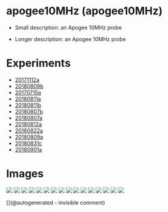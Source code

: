 # apogee10MHz (apogee10MHz)

* Small description: an Apogee 10MHz probe

* Longer description: an Apogee 10MHz probe

# Experiments

* [20171112a](/include/experiments/auto/20171112a.md)
* [20180809b](/include/experiments/auto/20180809b.md)
* [20170715a](/include/experiments/auto/20170715a.md)
* [20180811a](/include/experiments/auto/20180811a.md)
* [20180811b](/include/experiments/auto/20180811b.md)
* [20180807b](/include/experiments/auto/20180807b.md)
* [20180807a](/include/experiments/auto/20180807a.md)
* [20180812a](/include/experiments/auto/20180812a.md)
* [20160822a](/include/experiments/auto/20160822a.md)
* [20180809a](/include/experiments/auto/20180809a.md)
* [20180831c](/include/experiments/auto/20180831c.md)
* [20180901a](/include/experiments/auto/20180901a.md)
# Images

![](/include/images/apogee10MHz/P_20180831_211705.jpg)
![](/include/images/apogee10MHz/P_20180831_211832.jpg)
![](/include/images/apogee10MHz/P_20181006_215322.jpg)
![](/include/images/apogee10MHz/P_20180831_211323.jpg)
![](/include/images/apogee10MHz/P_20181006_213300.jpg)
![](/include/images/apogee10MHz/P_20180831_211404.jpg)
![](/include/images/apogee10MHz/P_20180831_211529.jpg)
![](/include/images/apogee10MHz/P_20180831_211457.jpg)
![](/include/images/apogee10MHz/P_20181006_220052.jpg)
![](/include/images/apogee10MHz/P_20180831_211929.jpg)
![](/include/images/apogee10MHz/P_20180831_211758.jpg)
![](/include/images/apogee10MHz/P_20181006_215957.jpg)
![](/include/images/apogee10MHz/P_20180831_211535.jpg)
![](/include/images/apogee10MHz/P_20181006_220449.jpg)
![](/include/images/apogee10MHz/P_20180831_211656.jpg)
![](/include/images/apogee10MHz/P_20180831_211605.jpg)


[](@autogenerated - invisible comment)